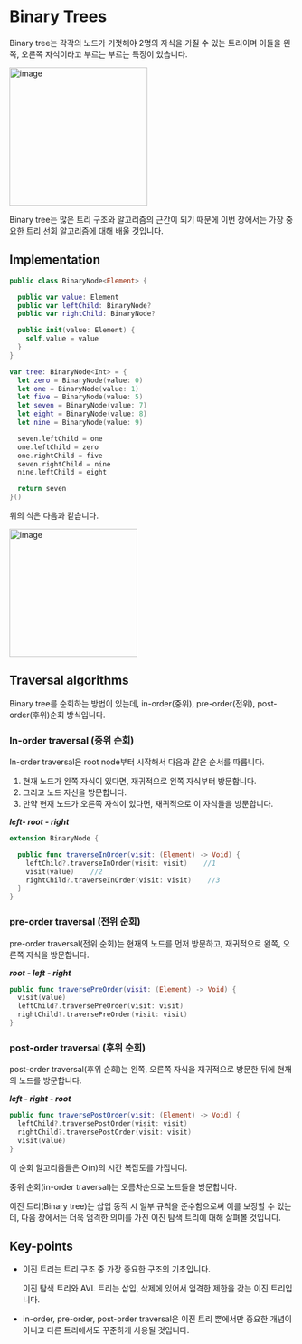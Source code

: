 # Binary Trees

Binary tree는 각각의 노드가 기껏해야 2명의 자식을 가질 수 있는 트리이며 이들을 왼쪽, 오른쪽 자식이라고 부르는 부르는 특징이 있습니다.

<img width="244" alt="image" src="https://github.com/Swift-AlgorithmStudy/GaBoJaGo/assets/104834390/34d957e0-d2d5-4094-84ef-f91a15e281bf">

Binary tree는 많은 트리 구조와 알고리즘의 근간이 되기 때문에 이번 장에서는 가장 중요한 트리 선회 알고리즘에 대해 배울 것입니다.

## Implementation

```swift
public class BinaryNode<Element> {

  public var value: Element
  public var leftChild: BinaryNode?
  public var rightChild: BinaryNode?

  public init(value: Element) {
    self.value = value
  }
}
```

```swift
var tree: BinaryNode<Int> = {
  let zero = BinaryNode(value: 0)
  let one = BinaryNode(value: 1)
  let five = BinaryNode(value: 5)
  let seven = BinaryNode(value: 7)
  let eight = BinaryNode(value: 8)
  let nine = BinaryNode(value: 9)

  seven.leftChild = one
  one.leftChild = zero
  one.rightChild = five
  seven.rightChild = nine
  nine.leftChild = eight

  return seven
}()
```

위의 식은 다음과 같습니다.

<img width="226" alt="image" src="https://github.com/Swift-AlgorithmStudy/GaBoJaGo/assets/104834390/46eb9e46-62b4-4f3a-a4db-368a6f7e02a6">

## Traversal algorithms

Binary tree를 순회하는 방법이 있는데, in-order(중위), pre-order(전위), post-order(후위)순회 방식입니다.

### In-order traversal (중위 순회)

In-order traversal은 root node부터 시작해서 다음과 같은 순서를 따릅니다.

1. 현재 노드가 왼쪽 자식이 있다면, 재귀적으로 왼쪽 자식부터 방문합니다.
2. 그리고 노드 자신을 방문합니다.
3. 만약 현재 노드가 오른쪽 자식이 있다면, 재귀적으로 이 자식들을 방문합니다.

***left- root - right*** 

```swift
extension BinaryNode {

  public func traverseInOrder(visit: (Element) -> Void) {
    leftChild?.traverseInOrder(visit: visit)    //1
    visit(value)    //2
    rightChild?.traverseInOrder(visit: visit)    //3
  }
}
```

### pre-order traversal (전위 순회)

pre-order traversal(전위 순회)는 현재의 노드를 먼저 방문하고, 재귀적으로 왼쪽, 오른쪽 자식을 방문합니다.

***root - left - right***

```swift
public func traversePreOrder(visit: (Element) -> Void) {
  visit(value)
  leftChild?.traversePreOrder(visit: visit)
  rightChild?.traversePreOrder(visit: visit)
}
```

### post-order traversal (후위 순회)

post-order traversal(후위 순회)는 왼쪽, 오른쪽 자식을 재귀적으로 방문한 뒤에 현재의 노드를 방문합니다.

***left - right - root***

```swift
public func traversePostOrder(visit: (Element) -> Void) {
  leftChild?.traversePostOrder(visit: visit)
  rightChild?.traversePostOrder(visit: visit)
  visit(value)
}
```

이 순회 알고리즘들은 O(n)의 시간 복잡도를 가집니다. 

중위 순회(in-order traversal)는 오름차순으로 노드들을 방문합니다.

이진 트리(Binary tree)는 삽입 동작 시 일부 규칙을 준수함으로써 이를 보장할 수 있는데, 다음 장에서는 더욱 엄격한 의미를 가진 이진 탐색 트리에 대해 살펴볼 것입니다.

## Key-points

- 이진 트리는 트리 구조 중 가장 중요한 구조의 기초입니다.
    
    이진 탐색 트리와 AVL 트리는 삽입, 삭제에 있어서 엄격한 제한을 갖는 이진 트리입니다.
    
- in-order, pre-order, post-order traversal은 이진 트리 뿐에서만 중요한 개념이 아니고 다른 트리에서도 꾸준하게 사용될 것입니다.
